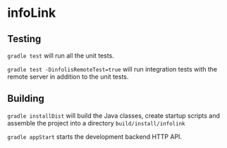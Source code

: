 # infoLink

## Testing

`gradle test` will run all the unit tests.

`gradle test -DinfolisRemoteTest=true` will run integration tests with the remote server in addition to the unit tests.

## Building

`gradle installDist` will build the Java classes, create startup scripts and
assemble the project into a directory `build/install/infolink`

`gradle appStart` starts the development backend HTTP API.
